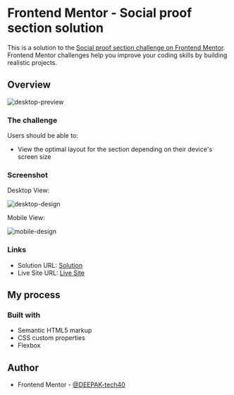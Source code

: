 # Frontend Mentor - Social proof section solution

This is a solution to the [Social proof section challenge on Frontend Mentor](https://www.frontendmentor.io/challenges/social-proof-section-6e0qTv_bA). Frontend Mentor challenges help you improve your coding skills by building realistic projects.

## Overview

![desktop-preview](https://user-images.githubusercontent.com/94350356/193983649-d69cecc0-1722-4818-b7b3-f2796fec8392.jpg)


### The challenge

Users should be able to:

- View the optimal layout for the section depending on their device's screen size

### Screenshot

Desktop View:

![desktop-design](https://user-images.githubusercontent.com/94350356/193983701-6333c795-966f-4e6e-925a-70e32da14b61.jpg)

Mobile View:

![mobile-design](https://user-images.githubusercontent.com/94350356/193983728-78c845c1-ac6f-42af-956d-158277a98db8.jpg)


### Links

- Solution URL: [Solution](https://your-solution-url.com)
- Live Site URL: [Live Site](https://deepak-tech40-socialproof-section.netlify.app/)

## My process

### Built with

- Semantic HTML5 markup
- CSS custom properties
- Flexbox

## Author

- Frontend Mentor - [@DEEPAK-tech40](https://www.frontendmentor.io/profile/DEEPAK-tech40)
